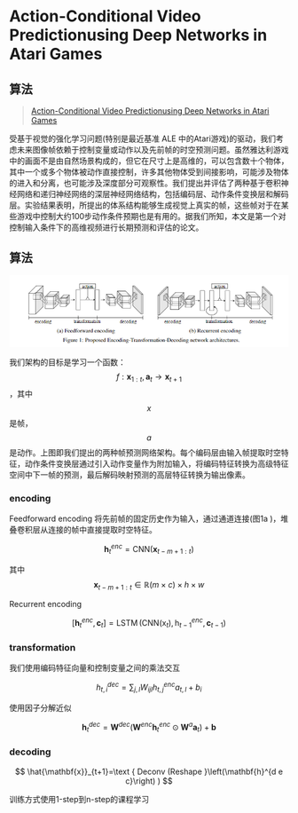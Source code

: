 # Action-Conditional Video Predictionusing Deep Networks in Atari Games

## 算法

> [Action-Conditional Video Predictionusing Deep Networks in Atari Games](http://papers.nips.cc/paper/5859-action-conditional-video-prediction-using-deep-networks-in-atari-games.pdf)

受基于视觉的强化学习问题\(特别是最近基准 ALE 中的Atari游戏\)的驱动，我们考虑未来图像帧依赖于控制变量或动作以及先前帧的时空预测问题。虽然雅达利游戏中的画面不是由自然场景构成的，但它在尺寸上是高维的，可以包含数十个物体，其中一个或多个物体被动作直接控制，许多其他物体受到间接影响，可能涉及物体的进入和分离，也可能涉及深度部分可观察性。我们提出并评估了两种基于卷积神经网络和递归神经网络的深层神经网络结构，包括编码层、动作条件变换层和解码层。实验结果表明，所提出的体系结构能够生成视觉上真实的帧，这些帧对于在某些游戏中控制大约100步动作条件预期也是有用的。据我们所知，本文是第一个对控制输入条件下的高维视频进行长期预测和评估的论文。

## 算法

![](../../.gitbook/assets/image%20%2813%29.png)

我们架构的目标是学习一个函数： $$f : \mathbf{x}_{1 : t}, \mathbf{a}_{t} \rightarrow \mathbf{x}_{t+1}$$，其中 $$x$$ 是帧， $$a$$ 是动作。上图即我们提出的两种帧预测网络架构。每个编码层由输入帧提取时空特征，动作条件变换层通过引入动作变量作为附加输入，将编码特征转换为高级特征空间中下一帧的预测，最后解码映射预测的高层特征转换为输出像素。

### encoding

Feedforward encoding 将先前帧的固定历史作为输入，通过通道连接\(图1a \)，堆叠卷积层从连接的帧中直接提取时空特征。

$$
\mathbf{h}_{t}^{e n c}=\mathrm{CNN}\left(\mathbf{x}_{t-m+1 : t}\right)
$$

其中 $$\mathbf{x}_{t-m+1 : t} \in \mathbb{R}(m \times c) \times h \times w$$

Recurrent encoding

$$
\left[\mathbf{h}_{t}^{e n c}, \mathbf{c}_{t}\right]=\operatorname{LSTM}\left(\mathrm{CNN}\left(\mathrm{x}_{t}\right), \mathrm{h}_{t-1}^{e n c}, \mathbf{c}_{t-1}\right)
$$

### transformation

我们使用编码特征向量和控制变量之间的乘法交互

$$
h_{t, i}^{d e c}=\sum_{j, l} W_{i j l} h_{t, j}^{e n c} a_{t, l}+b_{i}
$$

使用因子分解近似

$$
\mathbf{h}_{t}^{d e c}=\mathbf{W}^{d e c}\left(\mathbf{W}^{e n c} \mathbf{h}_{t}^{e n c} \odot \mathbf{W}^{a} \mathbf{a}_{t}\right)+\mathbf{b}
$$

### decoding

$$
\hat{\mathbf{x}}_{t+1}=\text { Deconv (Reshape }\left(\mathbf{h}^{d e c}\right) )
$$

训练方式使用1-step到n-step的课程学习



